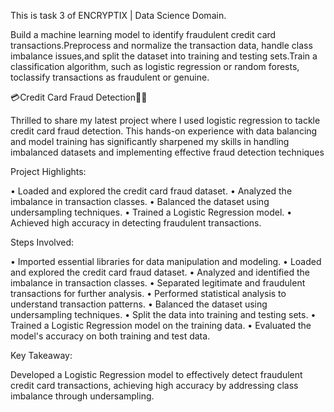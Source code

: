 This is task 3 of ENCRYPTIX | Data Science Domain.

Build a machine learning model to identify fraudulent credit card transactions.Preprocess and normalize the transaction data, handle class imbalance issues,and split the dataset into training and testing sets.Train a classification algorithm, such as logistic regression or random forests, toclassify transactions as fraudulent or genuine.

 💳Credit Card Fraud Detection🕵️‍♂️
 
Thrilled to share my latest project where I used logistic regression to tackle credit card fraud detection. This hands-on experience with data balancing and model training has significantly sharpened my skills in handling imbalanced datasets and implementing effective fraud detection techniques

Project Highlights:

• Loaded and explored the credit card fraud dataset.
• Analyzed the imbalance in transaction classes.
• Balanced the dataset using undersampling techniques.
• Trained a Logistic Regression model.
• Achieved high accuracy in detecting fraudulent transactions.

Steps Involved:

• Imported essential libraries for data manipulation and modeling.
• Loaded and explored the credit card fraud dataset.
• Analyzed and identified the imbalance in transaction classes.
• Separated legitimate and fraudulent transactions for further analysis.
• Performed statistical analysis to understand transaction patterns.
• Balanced the dataset using undersampling techniques.
• Split the data into training and testing sets.
• Trained a Logistic Regression model on the training data.
• Evaluated the model's accuracy on both training and test data.

Key Takeaway:

Developed a Logistic Regression model to effectively detect fraudulent credit card transactions, achieving high accuracy by addressing class imbalance through undersampling.
